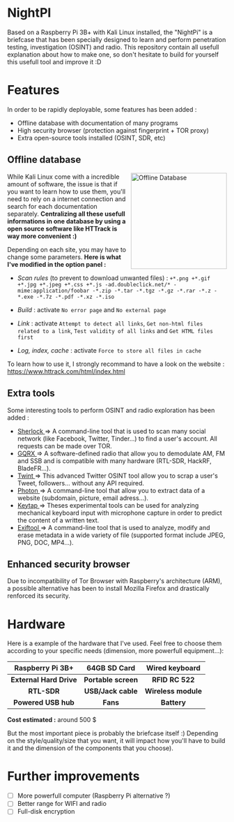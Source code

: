 # NightPI
Based on a Raspberry Pi 3B+ with Kali Linux installed, the "NightPi" is a briefcase that has been specially designed to learn and perform penetration testing, investigation (OSINT) and radio.
This repository contain all usefull explanation about how to make one, so don't hesitate to build for yourself this usefull tool and improve it :D
# Features
In order to be rapidly deployable, some features has been added :
- Offline database with documentation of many programs
- High security browser (protection against fingerprint + TOR proxy)
- Extra open-source tools installed (OSINT, SDR, etc)

## Offline database
<img src="https://github.com/Sekhan/NightPI/blob/master/HTTrack.jpg" alt="Offline Database" align="right" height="220px">

While Kali Linux come with a incredible amount of software, the issue is that if you want to learn how to use them, you'll need to rely on a internet connection and search for each documentation separately. **Centralizing all these usefull informations in one database by using a open source software like HTTrack is way more convenient :)**

Depending on each site, you may have to change some parameters. 
**Here is what I've modified in the option panel :**

- *Scan rules* (to prevent to download unwanted files) :
`+*.png +*.gif +*.jpg +*.jpeg
+*.css +*.js -ad.doubleclick.net/* -mime:application/foobar
-*.zip -*.tar -*.tgz -*.gz
-*.rar -*.z -*.exe -*.7z -*.pdf -*.xz -*.iso`

- *Build* : activate `No error page` and `No external page`
- *Link* : activate `Attempt to detect all links`, `Get non-html files related to a link`, `Test validity of all links`
and `Get HTML files first`
- *Log, index, cache* : activate `Force to store all files in cache`

To learn how to use it, I strongly recommand to have a look on the website : https://www.httrack.com/html/index.html

## Extra tools
Some interesting tools to perform OSINT and radio exploration has been added :
- <a href="https://github.com/TheYahya/sherlock">Sherlock </a> => A command-line tool that is used to scan many social network (like Facebook, Twitter, Tinder...) to find a user's account. All requests can be made over TOR.
- <a href="https://github.com/csete/gqrx">GQRX </a> => A software-defined radio that allow you to demodulate AM, FM and SSB and is compatible with many hardware (RTL-SDR, HackRF, BladeFR...).
- <a href="https://github.com/twintproject/twint">Twint </a> => This advanced Twitter OSINT tool allow you to scrap a user's Tweet, followers... without any API required.
- <a href="https://github.com/s0md3v/Photon">Photon </a> => A command-line tool that allow you to extract data of a website (subdomain, picture, email adress...).
- <a href="https://github.com/ggerganov/kbd-audio">Keytap </a> => Theses experimental tools can be used for analyzing mechanical keyboard input with microphone capture in order to predict the content of a written text.
- <a href="https://github.com/exiftool/exiftool">Exiftool </a> => A command-line tool that is used to analyze, modify and erase metadata in a wide variety of file (supported format include JPEG, PNG, DOC, MP4...).

## Enhanced security browser
Due to incompatibility of Tor Browser with Raspberry's architecture (ARM), a possible alternative has been to install Mozilla Firefox and drastically renforced its security.
# Hardware
Here is a example of the hardware that I've used. Feel free to choose them according to your specific needs (dimension, more powerfull equipment...):

| **Raspberry Pi 3B+** | **64GB SD Card** | **Wired keyboard** |
| :---: | :---: | :---: |
| **External Hard Drive** | **Portable screen** | **RFID RC 522** |
| **RTL-SDR** | **USB/Jack cable** | **Wireless module** |
| **Powered USB hub** | **Fans** | **Battery** |

**Cost estimated :** around 500 $

But the most important piece is probably the briefcase itself :) Depending on the style/quality/size that you want, it will impact how you'll have to build it and the dimension of the components that you choose).

# Further improvements
- [ ] More powerfull computer (Raspberry Pi alternative ?)
- [ ] Better range for WIFI and radio
- [ ] Full-disk encryption
